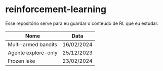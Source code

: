 # reinforcement-learning
Esse repositório serve para eu guardar o conteúdo de RL que eu estudar.

| Nome                   | Data       |
|------------------------|------------|
| Multi-armed bandits    | 16/02/2024 |
| Agente explore-only    | 25/12/2023 |
| Frozen lake            | 23/02/2024 |

